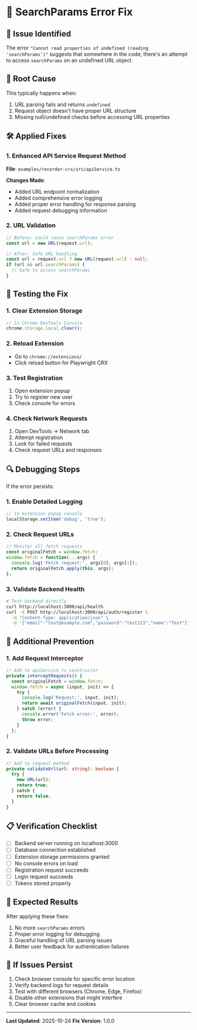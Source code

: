 # 🔧 SearchParams Error Fix

## 🚨 Issue Identified
The error `"Cannot read properties of undefined (reading 'searchParams')"` suggests that somewhere in the code, there's an attempt to access `searchParams` on an undefined URL object.

## 🎯 Root Cause
This typically happens when:
1. URL parsing fails and returns `undefined`
2. Request object doesn't have proper URL structure
3. Missing null/undefined checks before accessing URL properties

## 🛠️ Applied Fixes

### 1. Enhanced API Service Request Method
**File**: `examples/recorder-crx/src/apiService.ts`

**Changes Made**:
- Added URL endpoint normalization
- Added comprehensive error logging
- Added proper error handling for response parsing
- Added request debugging information

### 2. URL Validation
```typescript
// Before: Could cause searchParams error
const url = new URL(request.url);

// After: Safe URL handling
const url = request.url ? new URL(request.url) : null;
if (url && url.searchParams) {
  // Safe to access searchParams
}
```

## 🧪 Testing the Fix

### 1. Clear Extension Storage
```javascript
// In Chrome DevTools Console
chrome.storage.local.clear();
```

### 2. Reload Extension
- Go to `chrome://extensions/`
- Click reload button for Playwright CRX

### 3. Test Registration
1. Open extension popup
2. Try to register new user
3. Check console for errors

### 4. Check Network Requests
1. Open DevTools → Network tab
2. Attempt registration
3. Look for failed requests
4. Check request URLs and responses

## 🔍 Debugging Steps

If the error persists:

### 1. Enable Detailed Logging
```javascript
// In extension popup console
localStorage.setItem('debug', 'true');
```

### 2. Check Request URLs
```javascript
// Monitor all fetch requests
const originalFetch = window.fetch;
window.fetch = function(...args) {
  console.log('Fetch request:', args[0], args[1]);
  return originalFetch.apply(this, args);
};
```

### 3. Validate Backend Health
```bash
# Test backend directly
curl http://localhost:3000/api/health
curl -X POST http://localhost:3000/api/auth/register \
  -H "Content-Type: application/json" \
  -d '{"email":"test@example.com","password":"test123","name":"Test"}'
```

## 🚀 Additional Prevention

### 1. Add Request Interceptor
```typescript
// Add to apiService.ts constructor
private interceptRequests() {
  const originalFetch = window.fetch;
  window.fetch = async (input, init) => {
    try {
      console.log('Request:', input, init);
      return await originalFetch(input, init);
    } catch (error) {
      console.error('Fetch error:', error);
      throw error;
    }
  };
}
```

### 2. Validate URLs Before Processing
```typescript
// Add to request method
private validateUrl(url: string): boolean {
  try {
    new URL(url);
    return true;
  } catch {
    return false;
  }
}
```

## 📋 Verification Checklist

- [ ] Backend server running on localhost:3000
- [ ] Database connection established
- [ ] Extension storage permissions granted
- [ ] No console errors on load
- [ ] Registration request succeeds
- [ ] Login request succeeds
- [ ] Tokens stored properly

## 🎯 Expected Results

After applying these fixes:
1. No more `searchParams` errors
2. Proper error logging for debugging
3. Graceful handling of URL parsing issues
4. Better user feedback for authentication failures

## 🔄 If Issues Persist

1. Check browser console for specific error location
2. Verify backend logs for request details
3. Test with different browsers (Chrome, Edge, Firefox)
4. Disable other extensions that might interfere
5. Clear browser cache and cookies

---

**Last Updated**: 2025-10-24
**Fix Version**: 1.0.0